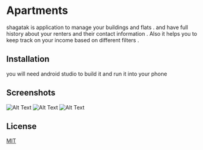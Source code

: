# Apartments
shagatak is application to manage your buildings and flats . and have full history about your renters and their contact information . Also it helps you to keep track on your income based on different filters .

## Installation

you will need android studio to build it and run it into your phone

## Screenshots

![Alt Text](https://i.ibb.co/JyXYSFz/Whats-App-Image-2020-06-19-at-7-05-23-PM-2.jpg)
![Alt Text](https://i.ibb.co/cFf4YXY/Whats-App-Image-2020-06-19-at-7-05-23-PM-1.jpg)
![Alt Text](https://i.ibb.co/Nsgp6Nq/Whats-App-Image-2020-06-19-at-7-05-23-PM.jpg)


## License
[MIT](https://choosealicense.com/licenses/mit/)
